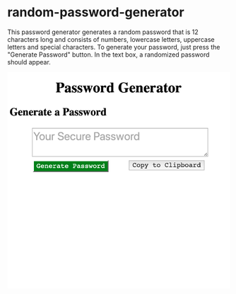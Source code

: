# random-password-generator
This password generator generates a random password that is 12 characters long and consists of numbers, lowercase letters, 
uppercase letters and special characters.
To generate your password, just press the "Generate Password" button. In the text box, a randomized password should appear. 

![password screenshot](Password-screenshot.png)
